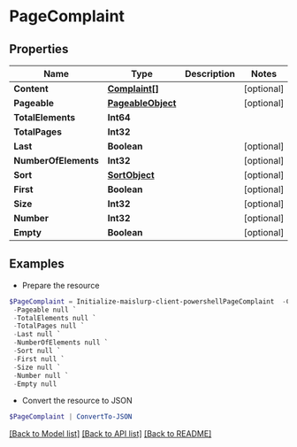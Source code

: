 # PageComplaint
## Properties

Name | Type | Description | Notes
------------ | ------------- | ------------- | -------------
**Content** | [**Complaint[]**](Complaint) |  | [optional] 
**Pageable** | [**PageableObject**](PageableObject) |  | [optional] 
**TotalElements** | **Int64** |  | 
**TotalPages** | **Int32** |  | 
**Last** | **Boolean** |  | [optional] 
**NumberOfElements** | **Int32** |  | [optional] 
**Sort** | [**SortObject**](SortObject) |  | [optional] 
**First** | **Boolean** |  | [optional] 
**Size** | **Int32** |  | [optional] 
**Number** | **Int32** |  | [optional] 
**Empty** | **Boolean** |  | [optional] 

## Examples

- Prepare the resource
```powershell
$PageComplaint = Initialize-maislurp-client-powershellPageComplaint  -Content null `
 -Pageable null `
 -TotalElements null `
 -TotalPages null `
 -Last null `
 -NumberOfElements null `
 -Sort null `
 -First null `
 -Size null `
 -Number null `
 -Empty null
```

- Convert the resource to JSON
```powershell
$PageComplaint | ConvertTo-JSON
```

[[Back to Model list]](../README#documentation-for-models) [[Back to API list]](../README#documentation-for-api-endpoints) [[Back to README]](../README)

